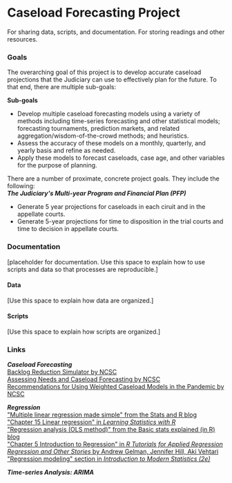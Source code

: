 # Caseload Forecasting Project
For sharing data, scripts, and documentation. For storing readings and other resources. 

### Goals
The overarching goal of this project is to develop accurate caseload projections that the Judiciary can use to effectively plan for the future. To that end, there are multiple sub-goals:

**Sub-goals**
* Develop multiple caseload forecasting models using a variety of methods including time-series forecasting and other statistical models; forecasting tournaments, prediction markets, and related aggregation/wisdom-of-the-crowd methods; and heuristics.
* Assess the accuracy of these models on a monthly, quarterly, and yearly basis and refine as needed.
* Apply these models to forecast caseloads, case age, and other variables for the purpose of planning.

There are a number of proximate, concrete project goals. They include the following:  
***The Judiciary's Multi-year Program and Financial Plan (PFP)***
* Generate 5 year projections for caseloads in each ciruit and in the appellate courts.
* Generate 5-year projections for time to disposition in the trial courts and time to decision in appellate courts.

### Documentation
[placeholder for documentation. Use this space to explain how to use scripts and data so that processes are reproducible.]

#### Data
[Use this space to explain how data are organized.]

#### Scripts
[Use this space to explain how scripts are organized.]

### Links

***Caseload Forecasting***  
<a href="https://www.ncsc.org/consulting-and-research/areas-of-expertise/court-management-and-performance/caseflow-management/data-and-performance-management/backlog-reduction-simulator" target="_blank">Backlog Reduction Simulator by NCSC</a>  
<a href="https://www.ncsc.org/consulting-and-research/areas-of-expertise/courthouse-planning-and-security/planning/planning-and-design-guide/topics-a-h/assessing-needs" target="_blank">Assessing Needs and Caseload Forecasting by NCSC</a>  
<a href="https://www.ncsc.org/__data/assets/pdf_file/0034/75589/Recommendations-for-WCL-in-Pandemic.pdf" target="_blank">Recommendations for Using Weighted Caseload Models in the Pandemic by NCSC</a>  

***Regression***  
["Multiple linear regression made simple" from the Stats and R blog](https://statsandr.com/blog/multiple-linear-regression-made-simple/)  
<a href="https://learningstatisticswithr.com/book/regression.html" target="_blank">"Chapter 15 Linear regression" in *Learning Statistics with R*</a>  
<a href="https://mgimond.github.io/Stats-in-R/regression.html" target="_blank">"Regression analysis (OLS method)" from the Basic stats explained (in R) blog</a>  
<a href="https://murraylax.org/rtutorials/#introregression" target="_blank">"Chapter 5 Introduction to Regression" in *R Tutorials for Applied Regression*</a>  
<a href="https://avehtari.github.io/ROS-Examples/" target="_blank">*Regression and Other Stories* by Andrew Gelman, Jennifer Hill, Aki Vehtari</a>  
<a href="https://openintro-ims.netlify.app/regression-modeling" target="_blank">"Regression modeling" section in *Introduction to Modern Statistics (2e)*</a>  

***Time-series Analysis: ARIMA***
